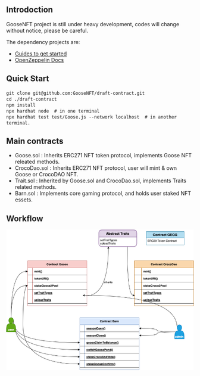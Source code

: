 ## Introdoction
GooseNFT project is still under heavy development, codes will change without notice, please be careful.

The dependency projects are:

- [Guides to get started](https://hardhat.org/getting-started/)
- [OpenZeppelin Docs](https://docs.openzeppelin.com/contracts/4.x/)

## Quick Start

```
git clone git@github.com:GooseNFT/draft-contract.git
cd ./draft-contract
npm install 
npx hardhat node  # in one terminal
npx hardhat test test/Goose.js --network localhost  # in another terminal.
```

## Main contracts

 - Goose.sol : Inherits ERC271 NFT token protocol, implements Goose NFT releated methods.
 - CrocoDao.sol : Inherits ERC271 NFT protocol, user will mint & own Goose or CrocoDAO NFT.
 - Trait.sol : Inherited by Goose.sol and CrocoDao.sol, implements Traits related methods.
 - Barn.sol : Implements core gaming protocol, and holds user staked NFT essets.

## Workflow


 ![GooseNFT Diagram](./resources/GooseNFT.drawio.png "GooseNFT Diagram")
